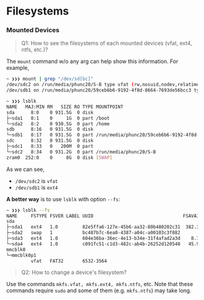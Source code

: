 # Filesystems


### Mounted Devices
> Q1: How to see the filesystems of each mounted devices (vfat, ext4, ntfs, etc.)?

The `mount` command w/o any arg can help show this information. For example,
```bash
~ ❯❯❯ mount | grep "/dev/sd[bc]"
/dev/sdc2 on /run/media/phunc20/S-B type vfat (rw,nosuid,nodev,relatime,uid=1000,gid=1000,fmask=0022,dmask=0022,codepage=437,iocharset=ascii,shortname=mixed,showexec,utf8,flush,errors=remount-ro,uhelper=udisks2)
/dev/sdb1 on /run/media/phunc20/59ceb6b6-9192-4f8d-8664-7693de56bcc3 type ext4 (rw,nosuid,nodev,relatime,seclabel,errors=remount-ro,uhelper=udisks2)

~ ❯❯❯ lsblk
NAME   MAJ:MIN RM   SIZE RO TYPE MOUNTPOINT
sda      8:0    0 931.5G  0 disk
├─sda1   8:1    0     1G  0 part /boot
└─sda2   8:2    0 930.5G  0 part /home
sdb      8:16   0 931.5G  0 disk
└─sdb1   8:17   0 931.5G  0 part /run/media/phunc20/59ceb6b6-9192-4f8d-8664-7693de56bcc3
sdc      8:32   0 931.5G  0 disk
├─sdc1   8:33   0   200M  0 part
└─sdc2   8:34   0 931.2G  0 part /run/media/phunc20/S-B
zram0  252:0    0     8G  0 disk [SWAP]
```

As we can see,
- `/dev/sdc2` is `vfat`
- `/dev/sdb1` is `ext4`

**A better way** is to use `lsblk` with option `--fs`:
```bash
~ ❯❯❯ lsblk --fs
NAME     FSTYPE FSVER LABEL UUID                                 FSAVAIL FSUSE% MOUNTPOINTS
sda
├─sda1   ext4   1.0         82e5ffa6-127e-45b6-aa32-80b480202c31  382.3M    13% /boot
├─sda2   swap   1           bc487b7c-6ea0-4387-a04c-a00103c3f882                [SWAP]
├─sda3   ext4   1.0         604e36ba-36ec-4e13-b34e-31f4afad2a3d    8.7G    69% /
└─sda4   ext4   1.0         c091fc51-c1d3-482c-ab4b-26252d120540   45.9G    84% /home
mmcblk0
└─mmcblk0p1
         vfat   FAT32       6532-3564
```


> Q2: How to change a device's filesystem?

Use the commands `mkfs.vfat, mkfs.ext4, mkfs.ntfs`, etc. Note that these commands require `sudo` and
some of them (e.g. `mkfs.ntfs`) may take long.
